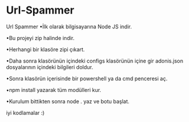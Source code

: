 # Url-Spammer
Url Spammer
•İlk olarak bilgisayarına Node JS indir.

•Bu projeyi zip halinde indir.

•Herhangi bir klasöre zipi çıkart.

•Daha sonra klasörünün içindeki configs klasörünün içine gir adonis.json dosyalarının içindeki bilgileri doldur.

•Sonra klasörün içerisinde bir powershell ya da cmd penceresi aç.

•npm install yazarak tüm modülleri kur.

•Kurulum bittikten sonra node . yaz ve botu başlat.

iyi kodlamalar :)
